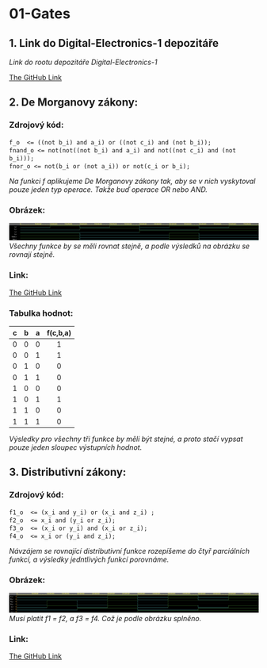 # 01-Gates

## 1. Link do Digital-Electronics-1 depozitáře

*Link do rootu depozitáře Digital-Electronics-1*

[The GitHub Link](https://github.com/christ-0ff/Digital-Electronics-1)

## 2. De Morganovy zákony:

### Zdrojový kód:
```
f_o  <= ((not b_i) and a_i) or ((not c_i) and (not b_i));
fnand_o <= not(not((not b_i) and a_i) and not((not c_i) and (not b_i)));
fnor_o <= not(b_i or (not a_i)) or not(c_i or b_i);
```
*Na funkci f aplikujeme De Morganovy zákony tak, aby se v nich vyskytoval pouze jeden typ operace. Takže buď operace OR nebo AND.*

### Obrázek:
![De Morganovy zákony](Images/DeMorg.png)
*Všechny funkce by se měli rovnat stejně, a podle výsledků na obrázku se rovnají stejně.*

### Link: 
[The GitHub Link](https://www.edaplayground.com/x/uq2V)

### Tabulka hodnot:
| **c** | **b** |**a** | **f(c,b,a)** |
| :-: | :-: | :-: | :-: |
| 0 | 0 | 0 | 1 |
| 0 | 0 | 1 | 1 |
| 0 | 1 | 0 | 0 |
| 0 | 1 | 1 | 0 |
| 1 | 0 | 0 | 0 |
| 1 | 0 | 1 | 1 |
| 1 | 1 | 0 | 0 |
| 1 | 1 | 1 | 0 |

*Výsledky pro všechny tři funkce by měli být stejné, a proto stačí vypsat pouze jeden sloupec výstupních hodnot.* 


## 3. Distributivní zákony:

### Zdrojový kód:
```
f1_o  <= (x_i and y_i) or (x_i and z_i) ;
f2_o  <= x_i and (y_i or z_i);
f3_o  <= (x_i or y_i) and (x_i or z_i);
f4_o  <= x_i or (y_i and z_i);
```
*Návzájem se rovnající distributivní funkce rozepíšeme do čtyř parciálních funkcí, a výsledky jedntlivých funkcí porovnáme.* 

### Obrázek:
![Distributivní zákony](Images/Dis.png)
*Musí platit f1 = f2, a f3 = f4. Což je podle obrázku splněno.*

### Link:
[The GitHub Link](https://www.edaplayground.com/x/SaUt)
